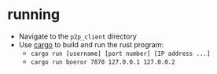 # running

- Navigate to the ```p2p_client``` directory
- Use [cargo](https://doc.rust-lang.org/book/ch01-03-hello-cargo.html#building-and-running-a-cargo-project) to build and run the rust program:
  - ```cargo run [username] [port number] [IP address ...]```
  - ```cargo run boeror 7878 127.0.0.1 127.0.0.2```